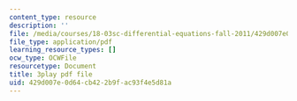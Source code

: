 ```yaml
---
content_type: resource
description: ''
file: /media/courses/18-03sc-differential-equations-fall-2011/429d007e0d64cb422b9fac93f4e5d81a_2SuTN8rpe4I.pdf
file_type: application/pdf
learning_resource_types: []
ocw_type: OCWFile
resourcetype: Document
title: 3play pdf file
uid: 429d007e-0d64-cb42-2b9f-ac93f4e5d81a
---
```


